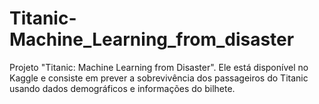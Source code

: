 # Titanic-Machine_Learning_from_disaster
Projeto "Titanic: Machine Learning from Disaster". Ele está disponível no Kaggle e consiste em prever a sobrevivência dos passageiros do Titanic usando dados demográficos e informações do bilhete.
